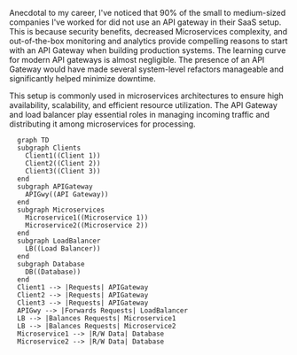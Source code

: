 Anecdotal to my career, I've noticed that 90% of the small to medium-sized companies I've worked for did not use an API gateway in their SaaS setup. This is because security benefits, decreased Microservices complexity, and out-of-the-box monitoring and analytics provide compelling reasons to start with an API Gateway when building production systems. The learning curve for modern API gateways is almost negligible. The presence of an API Gateway would have made several system-level refactors manageable and significantly helped minimize downtime.

This setup is commonly used in microservices architectures to ensure high availability, scalability, and efficient resource utilization. The API Gateway and load balancer play essential roles in managing incoming traffic and distributing it among microservices for processing.

``` mermaid
  graph TD
  subgraph Clients
    Client1((Client 1))
    Client2((Client 2))
    Client3((Client 3))
  end
  subgraph APIGateway
    APIGwy((API Gateway))
  end
  subgraph Microservices
    Microservice1((Microservice 1))
    Microservice2((Microservice 2))
  end
  subgraph LoadBalancer
    LB((Load Balancer))
  end
  subgraph Database
    DB((Database))
  end
  Client1 --> |Requests| APIGateway
  Client2 --> |Requests| APIGateway
  Client3 --> |Requests| APIGateway
  APIGwy --> |Forwards Requests| LoadBalancer
  LB --> |Balances Requests| Microservice1
  LB --> |Balances Requests| Microservice2
  Microservice1 --> |R/W Data| Database
  Microservice2 --> |R/W Data| Database
```
